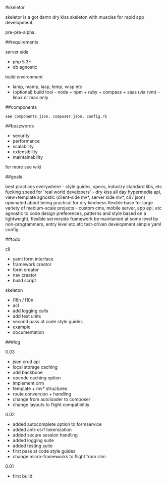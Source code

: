 #skeletor

skeletor is a got damn dry kiss skeleton with muscles for rapid app development. 

pre-pre-alpha.

##requirements

server side

- php 5.3+
- db agnostic

build environment

- lamp, mamp, lasp, lemp, wisp etc
- (optional) build tool - node + npm + ruby + compass + sass (via rvm) - linux or mac only

##components

	see components.json, composer.json, config.rb

##buzzwords

- security
- performance
- scalability
- extensibility
- maintainability

for more see wiki

##goals

best practices everywhere - style guides, specs, industry standard libs, etc
fucking speed for 'real world developers' - dry kiss all day
hypermedia api, view+template agnostic (client-side mv*, server side mv*, cli / json)
opionated about being practical for dry kindness
flexible base for large variety of medium-scale projects - custom cms, mobile server, app api, etc
agnostic to code design preferences, patterns and style based on a lightweight, flexible serverside framework
be maintained at some level by non-programmers, entry level etc etc 
test-driven development
simple yaml config

##todo

cli

- yaml form interface
- framework creator
- form creator
- nav creator
- build script

skeleton

- i18n / l10n
- acl
- add logging calls
- add test units
- second pass at code style guides
- example
- documentation


###log

0.03

- json crud api
- local storage caching
- add backbone
- opcode caching option
- implement orm
- template + mv* structures
- route conversion + handling
- change from autoloader to composer
- change layouts to flight compatibiltiy

0.02

- added autocomplete option to formservice
- added anti-csrf tokenization
- added secure session handling
- added logging suite
- added testing suite
- first pass at code style guides
- change micro-frameworks to flight from slim

0.01

- first build
